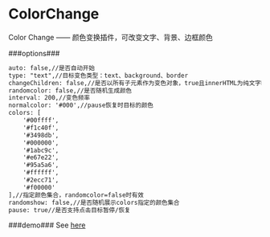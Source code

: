 # ColorChange
Color Change —— 颜色变换插件，可改变文字、背景、边框颜色

###options###
```html
auto: false,//是否自动开始
type: "text",//目标变色类型：text、background、border
changeChildren: false,//是否以所有子元素作为变色对象，true且innerHTML为纯文字时，单个字符将被添加<span>标签
randomcolor: false,//是否随机生成颜色
interval: 200,//变色频率
normalcolor: '#000',//pause恢复时目标的颜色
colors: [
    '#00ffff',
    '#f1c40f',
    '#3498db',
    '#000000',
    '#1abc9c',
    '#e67e22',
    '#95a5a6',
    '#ffffff',
    '#2ecc71',
    '#f00000'
],//指定颜色集合，randomcolor=false时有效
randomshow: false,//是否随机展示colors指定的颜色集合
pause: true//是否支持点击目标暂停/恢复
```

###demo###
See [here](http://tt-cc.cn/web/ColorChange/example.html)